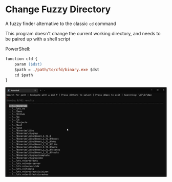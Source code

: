 # Change Fuzzy Directory

A fuzzy finder alternative to the classic `cd` command

This program doesn't change the current working directory, and needs to be paired up with a shell script

PowerShell:
```ps
function cfd {
	param ($dst)
	$path = ./path/to/cfd/binary.exe $dst
	cd $path
}
```


![Program somewhat in action](images/showcase.gif)

